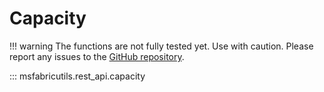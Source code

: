 # Capacity

!!! warning
    The functions are not fully tested yet.
    Use with caution.
    Please report any issues to the [GitHub repository](https://github.com/mrjsj/msfabricutils/issues).

::: msfabricutils.rest_api.capacity

